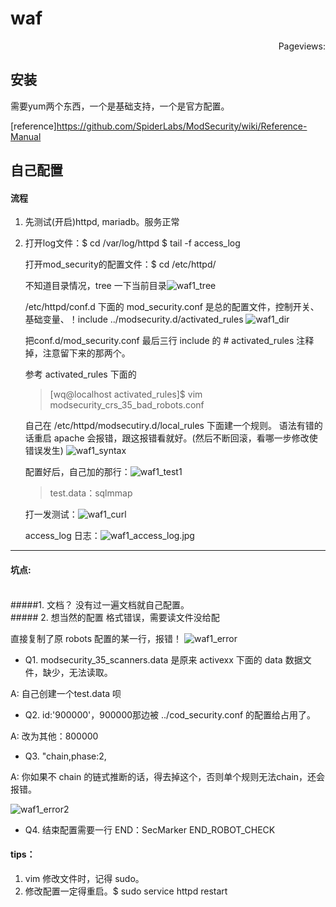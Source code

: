 # waf

<script async src="//dn-lbstatics.qbox.me/busuanzi/2.3/busuanzi.pure.mini.js">
</script>
<span id="busuanzi_container_page_pv" style="float:right;">
  Pageviews: <span id="busuanzi_value_page_pv"></span>
</span><br>

## 安装
需要yum两个东西，一个是基础支持，一个是官方配置。

[reference]<https://github.com/SpiderLabs/ModSecurity/wiki/Reference-Manual>

## 自己配置

#### 流程
1. 先测试(开启)httpd, mariadb。服务正常

2. 打开log文件：$ cd /var/log/httpd
                $ tail -f access_log

    打开mod_security的配置文件：$ cd /etc/httpd/
    
    不知道目录情况，tree 一下当前目录![waf1_tree](image/tree.jpg)  

    /etc/httpd/conf.d 下面的 mod_security.conf 是总的配置文件，控制开关、基础变量、！include ../modsecurity.d/activated_rules ![waf1_dir](image/dir.jpg)

    把conf.d/mod_security.conf 最后三行 include 的 # activated_rules 注释掉，注意留下来的那两个。

    参考 activated_rules 下面的
    > [wq@localhost activated_rules]$ vim modsecurity_crs_35_bad_robots.conf 

    自己在 /etc/httpd/modsecutiry.d/local_rules 下面建一个规则。
    语法有错的话重启 apache 会报错，跟这报错看就好。(然后不断回滚，看哪一步修改使错误发生)
    ![waf1_syntax](iamge/syntax.jpg)

    配置好后，自己加的那行：![waf1_test1](image/test1.jpg)
    > test.data：sqlmmap

    打一发测试：![waf1_curl](image/curl.jpg)

    access_log 日志：![waf1_access_log.jpg](image/access_log.jpg)
---


#### 坑点:
<br>
#####1. 文档？
没有过一遍文档就自己配置。

<br>
##### 2. 想当然的配置
格式错误，需要读文件没给配

直接复制了原 robots 配置的某一行，报错！
![waf1_error](image/error.jpg)

* Q1. modsecurity_35_scanners.data 是原来 activexx 下面的 data 数据文件，缺少，无法读取。

A: 自己创建一个test.data 呗

* Q2. id:'900000'，900000那边被 ../cod_security.conf 的配置给占用了。

A: 改为其他：800000

* Q3. "chain,phase:2,

A: 你如果不 chain 的链式推断的话，得去掉这个，否则单个规则无法chain，还会报错。

![waf1_error2](image/error.jpg)

* Q4. 结束配置需要一行 END：SecMarker END_ROBOT_CHECK

#### tips：
1. vim 修改文件时，记得 sudo。
2. 修改配置一定得重启。$ sudo service httpd restart




<!--


正则学习，linux 的正则。
-->
